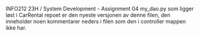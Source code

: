 INFO212 23H / System Development - Assignment 04
my_dao.py som ligger løst i CarRental repoet er den nyeste versjonen av denne filen, den inneholder noen kommentarer neders i filen som den i controller mappen ikke har.
